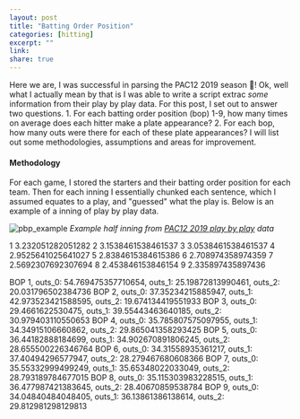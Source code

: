 ```yaml
---
layout: post
title: "Batting Order Position"
categories: [hitting]
excerpt: ""
link:
share: true
---
```


Here we are, I was successful in parsing the PAC12 2019 season 🥳! Ok, well what I actually mean by that is I was able to write a script extrac *some* information from their play by play data. For this post, I set out to answer two questions. 1. For each batting order position (bop) 1-9, how many times on average does each hitter make a plate appearance? 2. For each bop, how many outs were there for each of these plate appearances? I will list out some methodologies, assumptions and areas for improvement.

#### Methodology
For each game, I stored the starters and their batting order position for each team. Then for each inning I essentially chunked each sentence, which I assumed equates to a play, and "guessed" what the play is. Below is an example of a inning of play by play data. 

![pbp_example](../../img/pbp_example.png)
*Example half inning from [PAC12 2019 play by play][pbp] data*



1 3.232051282051282
2 3.1538461538461537
3 3.0538461538461537
4 2.9525641025641027
5 2.8384615384615386
6 2.708974358974359
7 2.5692307692307694
8 2.453846153846154
9 2.335897435897436

BOP 1, outs_0: 54.769475357710654, outs_1: 25.19872813990461, outs_2: 20.031796502384736
BOP 2, outs_0: 37.35234215885947, outs_1: 42.973523421588595, outs_2: 19.674134419551933
BOP 3, outs_0: 29.4661622530475, outs_1: 39.55443463640185, outs_2: 30.979403110550653
BOP 4, outs_0: 35.785807575097955, outs_1: 34.34915106660862, outs_2: 29.865041358293425
BOP 5, outs_0: 36.44182888184699, outs_1: 34.902670891806245, outs_2: 28.655500226346764
BOP 6, outs_0: 34.31558935361217, outs_1: 37.40494296577947, outs_2: 28.279467680608366
BOP 7, outs_0: 35.55332999499249, outs_1: 35.65348022033049, outs_2: 28.793189784677015
BOP 8, outs_0: 35.115303983228515, outs_1: 36.477987421383645, outs_2: 28.40670859538784
BOP 9, outs_0: 34.04840484048405, outs_1: 36.13861386138614, outs_2: 29.812981298129813

[pbp]: https://static.pac-12.com/sports/softball/stats/2018-19/HTML/214was2.htm
